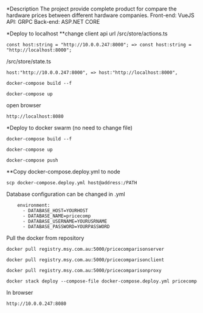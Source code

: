*Description
The project provide complete product for compare the hardware prices between different hardware companies. 
Front-end: VueJS
API: GRPC
Back-end: ASP.NET CORE

*Deploy to localhost
**change client api url
/src/store/actions.ts
```
const host:string = "http://10.0.0.247:8000"; => const host:string = "http://localhost:8000";
```
/src/store/state.ts
```
host:"http://10.0.0.247:8000", => host:"http://localhost:8000",
```
```
docker-compose build --f
```
```
docker-compose up
```

open browser
```
http://localhost:8080
```

*Deploy to docker swarm (no need to change file)

```
docker-compose build --f
```
```
docker-compose up
```
```
docker-compose push
```

**Copy docker-compose.deploy.yml to node
```
scp docker-compose.deploy.yml host@address:/PATH 
```

Database configuration can be changed in .yml 
```
    environment:
      - DATABASE_HOST=YOURHOST
      - DATABASE_NAME=pricecomp
      - DATABASE_USERNAME=YOURUSRNAME
      - DATABASE_PASSWORD=YOURPASSWORD
```

Pull the docker from repository
```
docker pull registry.msy.com.au:5000/pricecomparisonserver
```
```
docker pull registry.msy.com.au:5000/pricecomparisonclient
```
```
docker pull registry.msy.com.au:5000/pricecomparisonproxy
```
```
docker stack deploy --compose-file docker-compose.deploy.yml pricecomp 
```

In browser
```
http://10.0.0.247:8080
```

